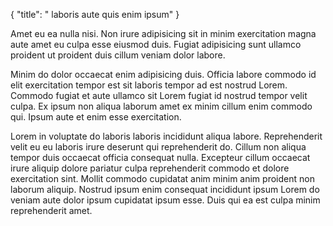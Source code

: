 {
  "title": " laboris aute quis enim ipsum"
}

Amet eu ea nulla nisi. Non irure adipisicing sit in minim exercitation magna aute amet eu culpa esse eiusmod duis. Fugiat adipisicing sunt ullamco proident ut proident duis cillum veniam dolor labore.

Minim do dolor occaecat enim adipisicing duis. Officia labore commodo id elit exercitation tempor est sit laboris tempor ad est nostrud Lorem. Commodo fugiat et aute ullamco sit Lorem fugiat id nostrud tempor velit culpa. Ex ipsum non aliqua laborum amet ex minim cillum enim commodo qui. Ipsum aute et enim esse exercitation.

Lorem in voluptate do laboris laboris incididunt aliqua labore. Reprehenderit velit eu eu laboris irure deserunt qui reprehenderit do. Cillum non aliqua tempor duis occaecat officia consequat nulla. Excepteur cillum occaecat irure aliquip dolore pariatur culpa reprehenderit commodo et dolore exercitation sint. Mollit commodo cupidatat anim minim anim proident non laborum aliquip. Nostrud ipsum enim consequat incididunt ipsum Lorem do veniam aute dolor ipsum cupidatat ipsum esse. Duis qui ea est culpa minim reprehenderit amet.